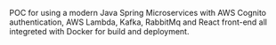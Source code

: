 POC for using a modern Java Spring Microservices with AWS Cognito authentication, AWS Lambda, Kafka, RabbitMq and React front-end all integreted with Docker for build and deployment.
